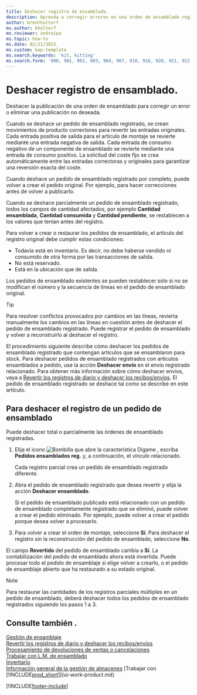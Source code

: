 ```yaml
---
title: Deshacer registro de ensamblado.
description: Aprenda a corregir errores en una orden de ensamblado registrada.
author: brentholtorf
ms.author: bholtorf
ms.reviewer: andreipa
ms.topic: how-to
ms.date: 02/21/2023
ms.custom: bap-template
ms.search.keywords: 'kit, kitting'
ms.search.form: '900, 901, 902, 903, 904, 907, 910, 916, 920, 921, 922, 923, 940, 941, 942, 930, 931, 932, 914, 915, 905'
---
```

# <a name="undo-assembly-posting" />Deshacer registro de ensamblado.

Deshacer la publicación de una orden de ensamblado para corregir un error o eliminar una publicación no deseada.

Cuando se deshace un pedido de ensamblado registrado, se crean movimientos de producto correctores para revertir las entradas originales. Cada entrada positiva de salida para el artículo de montaje se revierte mediante una entrada negativa de salida. Cada entrada de consumo negativo de un componente de ensamblado se revierte mediante una entrada de consumo positivo. La solicitud del coste fijo se crea automáticamente entre las entradas correctoras y originales para garantizar una reversión exacta del coste.  

Cuando deshace un pedido de ensamblado registrado por completo, puede volver a crear el pedido original. Por ejemplo, para hacer correcciones antes de volver a publicarlo.  

Cuando se deshace parcialmente un pedido de ensamblado registrado, todos los campos de cantidad afectados, por ejemplo **Cantidad ensamblada**, **Cantidad consumida** y **Cantidad pendiente**, se restablecen a los valores que tenían antes del registro.  

Para volver a crear o restaurar los pedidos de ensamblado, el artículo del registro original debe cumplir estas condiciones:  

* Todavía está en inventario. Es decir, no debe haberse vendido ni consumido de otra forma por las transacciones de salida.  
* No está reservado.  
* Está en la ubicación que de salida.  

Los pedidos de ensamblado existentes se pueden restablecer sólo si no se modifican el número y la secuencia de líneas en el pedido de ensamblado original.  

> [!TIP]  
> Para resolver conflictos provocados por cambios en las líneas, revierta manualmente los cambios en las líneas en cuestión antes de deshacer el pedido de ensamblado registrado. Puede registrar el pedido de ensamblado y volver a reconstruirlo al deshacer el registro.  

El procedimiento siguiente describe cómo deshacer los pedidos de ensamblado registrado que contengan artículos que se ensamblaron para stock. Para deshacer pedidos de ensamblado registrados con artículos ensamblados a pedido, use la acción **Deshacer envío** en el envío registrado relacionado. Para obtener más información sobre cómo deshacer envíos, vaya a [Revertir los registros de diario y deshacer los recibos/envíos](finance-how-reverse-journal-posting.md). El pedido de ensamblado registrado se deshace tal como se describe en este artículo.  

## <a name="to-undo-posting-of-an-assembly-order" />Para deshacer el registro de un pedido de ensamblado

Puede deshacer total o parcialmente las órdenes de ensamblado registradas.

1. Elija el icono ![Bombilla que abre la característica Dígame](media/ui-search/search_small.png "Dígame qué desea hacer") , escriba **Pedidos ensamblados reg.** y, a continuación, el vínculo relacionado.  

   Cada registro parcial crea un pedido de ensamblado registrado diferente.  
2. Abra el pedido de ensamblado registrado que desea revertir y elija la acción **Deshacer ensamblado**.  

    Si el pedido de ensamblado publicado está relacionado con un pedido de ensamblado completamente registrado que se eliminó, puede volver a crear el pedido eliminado. Por ejemplo, puede volver a crear el pedido porque desea volver a procesarlo.  
3. Para volver a crear el orden de montaje, seleccione **Sí**. Para deshacer el registro sin la reconstrucción del pedido de ensamblado, seleccione **No**.  

El campo **Revertido** del pedido de ensamblado cambia a **Sí**. La contabilización del pedido de ensamblado ahora está invertida. Puede procesar todo el pedido de ensamblaje si elige volver a crearlo, o el pedido de ensamblaje abierto que ha restaurado a su estado original.  

> [!NOTE]  
> Para restaurar las cantidades de los registros parciales múltiples en un pedido de ensamblado, deberá deshacer todos los pedidos de ensamblado registrados siguiendo los pasos 1 a 3.  

## <a name="see-also" />Consulte también .

[Gestión de ensamblaje](assembly-assemble-items.md)  
[Revertir los registros de diario y deshacer los recibos/envíos](finance-how-reverse-journal-posting.md)  
[Procesamiento de devoluciones de ventas o cancelaciones](sales-how-process-sales-returns-cancellations.md)  
[Trabajar con L.M. de ensamblado](assembly-how-work-assembly-boms.md)  
[Inventario](inventory-manage-inventory.md)  
[Información general de la gestión de almacenes](design-details-warehouse-management.md)
[Trabajar con [!INCLUDE[prod_short](includes/prod_short.md)]](ui-work-product.md)


[!INCLUDE[footer-include](includes/footer-banner.md)]
